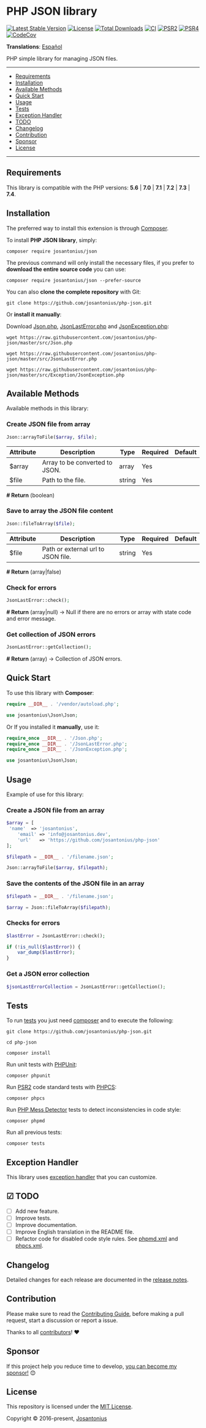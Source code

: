 # PHP JSON library

[![Latest Stable Version](https://poser.pugx.org/josantonius/Json/v/stable)](https://packagist.org/packages/josantonius/json)
[![License](https://poser.pugx.org/josantonius/json/license)](LICENSE)
[![Total Downloads](https://poser.pugx.org/josantonius/json/downloads)](https://packagist.org/packages/josantonius/json)
[![CI](https://github.com/josantonius/php-json/actions/workflows/ci.yml/badge.svg?branch=main)](https://github.com/josantonius/php-json/actions/workflows/ci.yml)
[![PSR2](https://img.shields.io/badge/PSR-2-1abc9c.svg)](http://www.php-fig.org/psr/psr-2/)
[![PSR4](https://img.shields.io/badge/PSR-4-9b59b6.svg)](http://www.php-fig.org/psr/psr-4/)
[![CodeCov](https://codecov.io/gh/josantonius/php-json/branch/master/graph/badge.svg)](https://codecov.io/gh/josantonius/php-json)

**Translations**: [Español](.github/lang/es-ES/README.md)

PHP simple library for managing JSON files.

---

- [Requirements](#requirements)
- [Installation](#installation)
- [Available Methods](#available-methods)
- [Quick Start](#quick-start)
- [Usage](#usage)
- [Tests](#tests)
- [Exception Handler](#exception-handler)
- [TODO](#-todo)
- [Changelog](#changelog)
- [Contribution](#contribution)
- [Sponsor](#Sponsor)
- [License](#license)

---

## Requirements

This library is compatible with the PHP versions:
**5.6** | **7.0** | **7.1** | **7.2** | **7.3** | **7.4**.

## Installation

The preferred way to install this extension is through [Composer](http://getcomposer.org/download/).

To install **PHP JSON library**, simply:

```console
composer require josantonius/json
```

The previous command will only install the necessary files,
if you prefer to **download the entire source code** you can use:

```console
composer require josantonius/json --prefer-source
```

You can also **clone the complete repository** with Git:

```console
git clone https://github.com/josantonius/php-json.git
```

Or **install it manually**:

Download [Json.php](https://raw.githubusercontent.com/josantonius/php-json/master/src/Json.php),
[JsonLastError.php](https://raw.githubusercontent.com/josantonius/php-json/master/src/JsonLastError.php) and
[JsonException.php](https://raw.githubusercontent.com/josantonius/php-json/master/src/Exception/JsonException.php):

```console
wget https://raw.githubusercontent.com/josantonius/php-json/master/src/Json.php
```

```console
wget https://raw.githubusercontent.com/josantonius/php-json/master/src/JsonLastError.php
```

```console
wget https://raw.githubusercontent.com/josantonius/php-json/master/src/Exception/JsonException.php
```

## Available Methods

Available methods in this library:

### Create JSON file from array

```php
Json::arrayToFile($array, $file);
```

| Attribute | Description | Type | Required | Default
| --- | --- | --- | --- | --- |
| $array | Array to be converted to JSON. | array | Yes | |
| $file | Path to the file. | string | Yes | |

**# Return** (boolean)

### Save to array the JSON file content

```php
Json::fileToArray($file);
```

| Attribute | Description | Type | Required | Default
| --- | --- | --- | --- | --- |
| $file | Path or external url to JSON file. | string | Yes | |

**# Return** (array|false)

### Check for errors

```php
JsonLastError::check();
```

**# Return** (array|null) → Null if there are no errors or array with state  code and error message.

### Get collection of JSON errors

```php
JsonLastError::getCollection();
```

**# Return** (array) → Collection of JSON errors.

## Quick Start

To use this library with **Composer**:

```php
require __DIR__ . '/vendor/autoload.php';

use josantonius\Json\Json;
```

Or If you installed it **manually**, use it:

```php
require_once __DIR__ . '/Json.php';
require_once __DIR__ . '/JsonLastError.php';
require_once __DIR__ . '/JsonException.php';

use josantonius\Json\Json;
```

## Usage

Example of use for this library:

### Create a JSON file from an array

```php
$array = [
 'name'  => 'josantonius',
    'email' => 'info@josantonius.dev',
    'url'   => 'https://github.com/josantonius/php-json'
];

$filepath = __DIR__ . '/filename.json';

Json::arrayToFile($array, $filepath);
```

### Save the contents of the JSON file in an array

```php
$filepath = __DIR__ . '/filename.json';

$array = Json::fileToArray($filepath);
```

### Checks for errors

```php
$lastError = JsonLastError::check();

if (!is_null($lastError)) {
    var_dump($lastError);
}
```

### Get a JSON error collection

```php
$jsonLastErrorCollection = JsonLastError::getCollection();
```

## Tests

To run [tests](tests) you just need [composer](http://getcomposer.org/download/)
and to execute the following:

```console
git clone https://github.com/josantonius/php-json.git
```

```console
cd php-json
```

```console
composer install
```

Run unit tests with [PHPUnit](https://phpunit.de/):

```console
composer phpunit
```

Run [PSR2](http://www.php-fig.org/psr/psr-2/) code standard tests with
[PHPCS](https://github.com/squizlabs/PHP_CodeSniffer):

```console
composer phpcs
```

Run [PHP Mess Detector](https://phpmd.org/) tests to detect inconsistencies in code style:

```console
composer phpmd
```

Run all previous tests:

```console
composer tests
```

## Exception Handler

This library uses [exception handler](src/Exception) that you can customize.

## ☑ TODO

- [ ] Add new feature.
- [ ] Improve tests.
- [ ] Improve documentation.
- [ ] Improve English translation in the README file.
- [ ] Refactor code for disabled code style rules. See [phpmd.xml](phpmd.xml) and [phpcs.xml](phpcs.xml).

## Changelog

Detailed changes for each release are documented in the
[release notes](https://github.com/josantonius/php-json/releases).

## Contribution

Please make sure to read the [Contributing Guide](.github/CONTRIBUTING.md), before making a pull
request, start a discussion or report a issue.

Thanks to all [contributors](https://github.com/josantonius/php-json/graphs/contributors)! :heart:

## Sponsor

If this project help you reduce time to develop,
[you can become my sponsor!](https://github.com/josantonius#sponsor) :blush:

## License

This repository is licensed under the [MIT License](LICENSE).

Copyright © 2016-present, [Josantonius](https://github.com/josantonius#contact)
